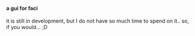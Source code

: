 #### a gui for faci

it is still in development, but I do not have so much time to spend on it.. so, if you would... ;D
